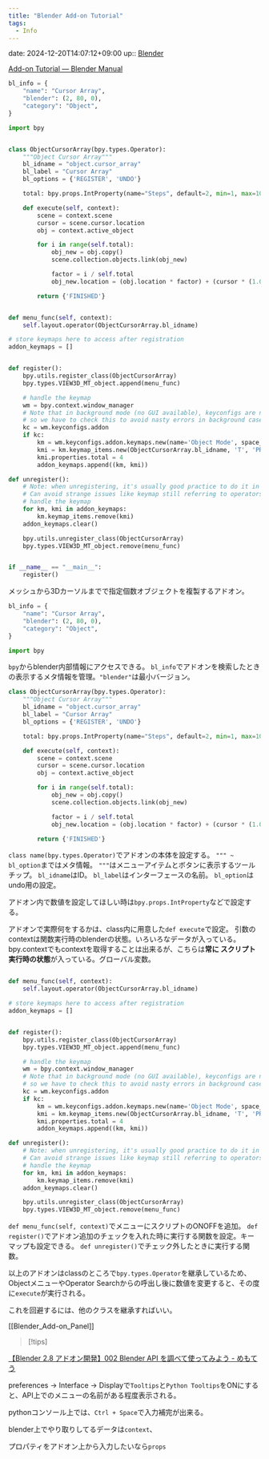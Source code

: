 ```yaml
---
title: "Blender Add-on Tutorial"
tags:
  - Info
---
```


date: 2024-12-20T14:07:12+09:00
up:: [Blender](../Bar/App/Blender.md)

[Add-on Tutorial — Blender Manual](https://docs.blender.org/manual/en/latest/advanced/scripting/addon_tutorial.html)

```python
bl_info = {
    "name": "Cursor Array",
    "blender": (2, 80, 0),
    "category": "Object",
}

import bpy


class ObjectCursorArray(bpy.types.Operator):
    """Object Cursor Array"""
    bl_idname = "object.cursor_array"
    bl_label = "Cursor Array"
    bl_options = {'REGISTER', 'UNDO'}

    total: bpy.props.IntProperty(name="Steps", default=2, min=1, max=100)

    def execute(self, context):
        scene = context.scene
        cursor = scene.cursor.location
        obj = context.active_object

        for i in range(self.total):
            obj_new = obj.copy()
            scene.collection.objects.link(obj_new)

            factor = i / self.total
            obj_new.location = (obj.location * factor) + (cursor * (1.0 - factor))

        return {'FINISHED'}


def menu_func(self, context):
    self.layout.operator(ObjectCursorArray.bl_idname)

# store keymaps here to access after registration
addon_keymaps = []


def register():
    bpy.utils.register_class(ObjectCursorArray)
    bpy.types.VIEW3D_MT_object.append(menu_func)

    # handle the keymap
    wm = bpy.context.window_manager
    # Note that in background mode (no GUI available), keyconfigs are not available either,
    # so we have to check this to avoid nasty errors in background case.
    kc = wm.keyconfigs.addon
    if kc:
        km = wm.keyconfigs.addon.keymaps.new(name='Object Mode', space_type='EMPTY')
        kmi = km.keymap_items.new(ObjectCursorArray.bl_idname, 'T', 'PRESS', ctrl=True, shift=True)
        kmi.properties.total = 4
        addon_keymaps.append((km, kmi))

def unregister():
    # Note: when unregistering, it's usually good practice to do it in reverse order you registered.
    # Can avoid strange issues like keymap still referring to operators already unregistered...
    # handle the keymap
    for km, kmi in addon_keymaps:
        km.keymap_items.remove(kmi)
    addon_keymaps.clear()

    bpy.utils.unregister_class(ObjectCursorArray)
    bpy.types.VIEW3D_MT_object.remove(menu_func)


if __name__ == "__main__":
    register()
```

メッシュから3Dカーソルまでで指定個数オブジェクトを複製するアドオン。

```python
bl_info = {
    "name": "Cursor Array",
    "blender": (2, 80, 0),
    "category": "Object",
}

import bpy
```

`bpy`からblender内部情報にアクセスできる。
`bl_info`でアドオンを検索したときの表示するメタ情報を管理。`"blender"`は最小バージョン。

```python
class ObjectCursorArray(bpy.types.Operator):
    """Object Cursor Array"""
    bl_idname = "object.cursor_array"
    bl_label = "Cursor Array"
    bl_options = {'REGISTER', 'UNDO'}

    total: bpy.props.IntProperty(name="Steps", default=2, min=1, max=100)

    def execute(self, context):
        scene = context.scene
        cursor = scene.cursor.location
        obj = context.active_object

        for i in range(self.total):
            obj_new = obj.copy()
            scene.collection.objects.link(obj_new)

            factor = i / self.total
            obj_new.location = (obj.location * factor) + (cursor * (1.0 - factor))

        return {'FINISHED'}
```

`class name(bpy.types.Operator)`でアドオンの本体を設定する。
`""" ~ bl_option`まではメタ情報。
`"""`はメニューアイテムとボタンに表示するツールチップ。
`bl_idname`はID。
`bl_label`はインターフェースの名前。
`bl_option`はundo用の設定。

アドオン内で数値を設定してほしい時は`bpy.props.IntProperty`などで設定する。

アドオンで実際何をするかは、class内に用意した`def execute`で設定。
引数のcontextは関数実行時のblenderの状態。いろいろなデータが入っている。
bpy.contextでもcontextを取得することは出来るが、こちらは**常に
スクリプト実行時の状態**が入っている。グローバル変数。

```python

def menu_func(self, context):
    self.layout.operator(ObjectCursorArray.bl_idname)

# store keymaps here to access after registration
addon_keymaps = []


def register():
    bpy.utils.register_class(ObjectCursorArray)
    bpy.types.VIEW3D_MT_object.append(menu_func)

    # handle the keymap
    wm = bpy.context.window_manager
    # Note that in background mode (no GUI available), keyconfigs are not available either,
    # so we have to check this to avoid nasty errors in background case.
    kc = wm.keyconfigs.addon
    if kc:
        km = wm.keyconfigs.addon.keymaps.new(name='Object Mode', space_type='EMPTY')
        kmi = km.keymap_items.new(ObjectCursorArray.bl_idname, 'T', 'PRESS', ctrl=True, shift=True)
        kmi.properties.total = 4
        addon_keymaps.append((km, kmi))

def unregister():
    # Note: when unregistering, it's usually good practice to do it in reverse order you registered.
    # Can avoid strange issues like keymap still referring to operators already unregistered...
    # handle the keymap
    for km, kmi in addon_keymaps:
        km.keymap_items.remove(kmi)
    addon_keymaps.clear()

    bpy.utils.unregister_class(ObjectCursorArray)
    bpy.types.VIEW3D_MT_object.remove(menu_func)
```

`def menu_func(self, context)`でメニューにスクリプトのONOFFを追加。
`def register()`でアドオン追加のチェックを入れた時に実行する関数を設定。キーマップも設定できる。
`def unregister()`でチェック外したときに実行する関数。


以上のアドオンはclassのところで`bpy.types.Operator`を継承しているため、ObjectメニューやOperator Searchからの呼出し後に数値を変更すると、その度に`execute`が実行される。

これを回避するには、他のクラスを継承すればいい。

[[Blender_Add-on_Panel]]

> [!tips]

[【Blender 2.8 アドオン開発】002 Blender API を調べて使ってみよう - めもてう](https://memoteu.hatenablog.com/entry/2019/02/05/230444)

preferences -> Interface -> Displayで`Tooltips`と`Python Tooltips`をONにすると、API上でのメニューの名前がある程度表示される。

pythonコンソール上では、`Ctrl + Space`で入力補完が出来る。

blender上でやり取りしてるデータは`context`、

プロパティをアドオン上から入力したいなら`props`